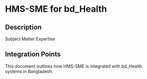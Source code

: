 # HMS-SME for bd_Health

## Description

Subject Matter Expertise

## Integration Points

This document outlines how HMS-SME is integrated with bd_Health systems in Bangladesh.
